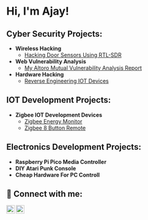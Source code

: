 <h1>Hi, I'm Ajay! </h1>
<h2> Cyber Security Projects:</h2>


- <b>Wireless Hacking  </b>
  - [Hacking Door Sensors Using RTL-SDR](https://github.com/joshmadakor1/Algorithms-Practice)
- <b>Web Vulnerability Analysis</b>
   - [My Altoro Mutual Vulnerability Analysis Report ](https://github.com/joshmadakor1/Algorithms-Practice)
- <b> Hardware Hacking</b>
   - [ Reverse Engineering IOT Devices](https://github.com/joshmadakor1/Algorithms-Practice)
   



<h2>IOT Development Projects:</h2>

- <b>Zigbee IOT Development Devices</b>
  - [Zigbee Energy Monitor](https://github.com/joshmadakor1/Algorithms-Practice)
  - [Zigbee 8 Button Remote](https://github.com/joshmadakor1/4chan-Image-Analysis-Middleware-C964)
 

<h2> Electronics Development Projects:</h2>

- <b> Raspberry Pi Pico Media Controller </b>
- <b> DIY Atari Punk Console</b>
- <b> Cheap Hardware For PC Controll</b>

<h2> 🤳 Connect with me:</h2>

[<img align="left" alt="JoshMadakor | Twitter" width="22px" src="https://cdn.jsdelivr.net/npm/simple-icons@v3/icons/twitter.svg" />][twitter]
[<img align="left" alt="JoshMadakor | LinkedIn" width="22px" src="https://cdn.jsdelivr.net/npm/simple-icons@v3/icons/linkedin.svg" />][linkedin]


[twitter]: https://twitter.com/joshmadakor
[linkedin]: https://linkedin.com/in/joshmadakor

<!--
**joshmadakor1/joshmadakor1** is a ✨ _special_ ✨ repository because its `README.md` (this file) appears on your GitHub profile.

Here are some ideas to get you started:

- 🔭 I’m currently working on ...
- 🌱 I’m currently learning ...
- 👯 I’m looking to collaborate on ...
- 🤔 I’m looking for help with ...
- 💬 Ask me about ...
- 📫 How to reach me: ...
- 😄 Pronouns: ...
- ⚡ Fun fact: ...
-->

